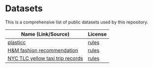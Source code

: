 # Datasets

This is a comprehensive list of public datasets used by this repository.

| Name (Link/Source)                                                                                             | License                                                                                         |
| -------------------------------------------------------------------------------------------------------------- | ----------------------------------------------------------------------------------------------- |
| [plasticc](https://www.kaggle.com/competitions/PLAsTiCC-2018)                                                  | [rules](https://www.kaggle.com/competitions/PLAsTiCC-2018/rules)                                |
| [H&M fashion recommendation](https://www.kaggle.com/competitions/h-and-m-personalized-fashion-recommendations) | [rules](https://www.kaggle.com/competitions/h-and-m-personalized-fashion-recommendations/rules) |
| [NYC TLC yellow taxi trip records](https://www.nyc.gov/site/tlc/about/tlc-trip-record-data.page)               | [rules](https://www.nyc.gov/home/terms-of-use.page)                                             |

